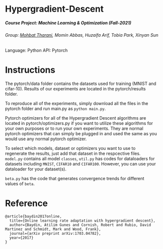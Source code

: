 # Hypergradient-Descent
##### Course Project: Machine Learning & Optimization (Fall-2021)
###### Group: [Mohbat Tharani](http://mohbat.weebly.com/), Momin Abbas, Huzaifa Arif, Tobia Park, Xinyan Sun




Language: Python
API: Pytorch

# Instructions

The pytorch/data folder contains the datasets used for training (MNIST and cifar-10). Results of our experiments are located in the pytorch/results folder. 

To reproduce all of the experiments, simply download all the files in the pytorch folder and run main.py as ``` python main.py ```.


Pytorch optimizers for all of the Hypergradient Descent algorithms are located in pytorch/optimizers.py if you want to utilize these algorithms for your own purposes or to run your own experiments. They are normal pytorch optimizers that can simply be plugged in and used the same as you would use any normal pytorch optimizer.


To select which models, dataset or optimizers you want to use to regenerate the results, just add that dataset in the respcective files. ```model.py``` contains all model `classes`, ```util.py``` has codes for dataloaders for datasets including `MNIST`, `CIFAR10` and `CIFAR100`. However, you can use your dataloader for your dataset(s). 


```beta.py``` has the code that generates convergence trends for different values of `beta`. 

# Reference
```
@article{baydin2017online,
  title={Online learning rate adaptation with hypergradient descent},
  author={Baydin, Atilim Gunes and Cornish, Robert and Rubio, David Martinez and Schmidt, Mark and Wood, Frank},
  journal={arXiv preprint arXiv:1703.04782},
  year={2017}
}
```

